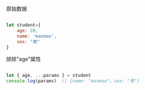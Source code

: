 原始数据
```js

let student={
    age: 20,
    name: 'maomao',
    sex: "男"
}

```
排除"age"属性
```js

let { age, ...params } = student
console.log(params)  // {name: "maomao"，sex: "男"}

```
